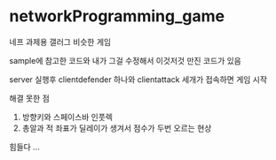 # networkProgramming_game

네프 과제용 갤러그 비슷한 게임

sample에 참고한 코드와 내가 그걸 수정해서 이것저것 만진 코드가 있음

server 실행후 clientdefender 하나와 clientattack 세개가 접속하면 게임 시작

해결 못한 점

1. 방향키와 스페이스바 인풋렉
2. 총알과 적 좌표가 딜레이가 생겨서 점수가 두번 오르는 현상

힘들다 ...
